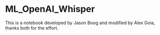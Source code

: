 # ML_OpenAI_Whisper
This is a notebook developed by Jason Boog and modified by Alex Goia, thanks both for the effort.
